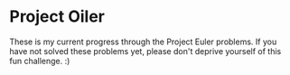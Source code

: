 # Project Oiler
These is my current progress through the Project Euler problems.
If you have not solved these problems yet, please don't deprive 
yourself of this fun challenge. :)